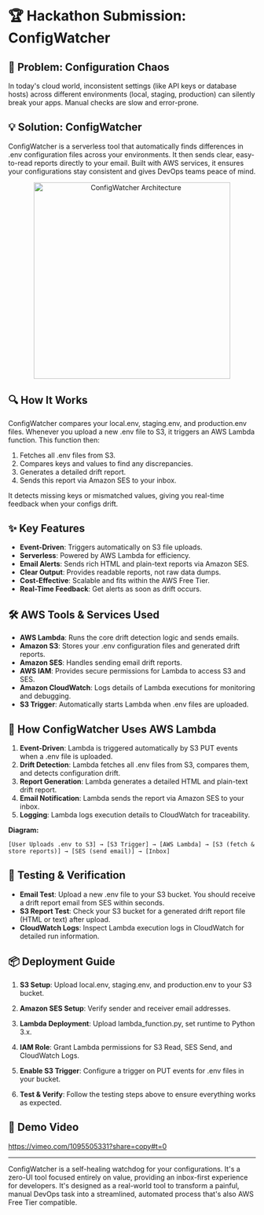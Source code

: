 # 🏆 Hackathon Submission: ConfigWatcher

## 🚀 Problem: Configuration Chaos
In today's cloud world, inconsistent settings (like API keys or database hosts) across different environments (local, staging, production) can silently break your apps. Manual checks are slow and error-prone.

## 💡 Solution: ConfigWatcher
ConfigWatcher is a serverless tool that automatically finds differences in .env configuration files across your environments. It then sends clear, easy-to-read reports directly to your email. Built with AWS services, it ensures your configurations stay consistent and gives DevOps teams peace of mind.

<p align="center">
  <img src="images/filename.jpg" alt="ConfigWatcher Architecture" width="400"/>
</p>



## 🔍 How It Works
ConfigWatcher compares your local.env, staging.env, and production.env files. Whenever you upload a new .env file to S3, it triggers an AWS Lambda function. This function then:

1. Fetches all .env files from S3.
2. Compares keys and values to find any discrepancies.
3. Generates a detailed drift report.
4. Sends this report via Amazon SES to your inbox.

It detects missing keys or mismatched values, giving you real-time feedback when your configs drift.

## ✨ Key Features
- **Event-Driven**: Triggers automatically on S3 file uploads.
- **Serverless**: Powered by AWS Lambda for efficiency.
- **Email Alerts**: Sends rich HTML and plain-text reports via Amazon SES.
- **Clear Output**: Provides readable reports, not raw data dumps.
- **Cost-Effective**: Scalable and fits within the AWS Free Tier.
- **Real-Time Feedback**: Get alerts as soon as drift occurs.

## 🛠️ AWS Tools & Services Used
- **AWS Lambda**: Runs the core drift detection logic and sends emails.
- **Amazon S3**: Stores your .env configuration files and generated drift reports.
- **Amazon SES**: Handles sending email drift reports.
- **AWS IAM**: Provides secure permissions for Lambda to access S3 and SES.
- **Amazon CloudWatch**: Logs details of Lambda executions for monitoring and debugging.
- **S3 Trigger**: Automatically starts Lambda when .env files are uploaded.

## 🧩 How ConfigWatcher Uses AWS Lambda
1. **Event-Driven**: Lambda is triggered automatically by S3 PUT events when a .env file is uploaded.
2. **Drift Detection**: Lambda fetches all .env files from S3, compares them, and detects configuration drift.
3. **Report Generation**: Lambda generates a detailed HTML and plain-text drift report.
4. **Email Notification**: Lambda sends the report via Amazon SES to your inbox.
5. **Logging**: Lambda logs execution details to CloudWatch for traceability.

**Diagram:**
```
[User Uploads .env to S3] → [S3 Trigger] → [AWS Lambda] → [S3 (fetch & store reports)] → [SES (send email)] → [Inbox]
```

## 🧪 Testing & Verification
- **Email Test**: Upload a new .env file to your S3 bucket. You should receive a drift report email from SES within seconds.
- **S3 Report Test**: Check your S3 bucket for a generated drift report file (HTML or text) after upload.
- **CloudWatch Logs**: Inspect Lambda execution logs in CloudWatch for detailed run information.

## 📦 Deployment Guide
1. **S3 Setup**: Upload local.env, staging.env, and production.env to your S3 bucket.
2. **Amazon SES Setup**: Verify sender and receiver email addresses.
3. **Lambda Deployment**: Upload lambda_function.py, set runtime to Python 3.x.
4. **IAM Role**: Grant Lambda permissions for S3 Read, SES Send, and CloudWatch Logs.
5. **Enable S3 Trigger**: Configure a trigger on PUT events for .env files in your bucket.

6. **Test & Verify**: Follow the testing steps above to ensure everything works as expected.

## 🎥 Demo Video
https://vimeo.com/1095505331?share=copy#t=0

---
ConfigWatcher is a self-healing watchdog for your configurations. It's a zero-UI tool focused entirely on value, providing an inbox-first experience for developers. It's designed as a real-world tool to transform a painful, manual DevOps task into a streamlined, automated process that's also AWS Free Tier compatible.
